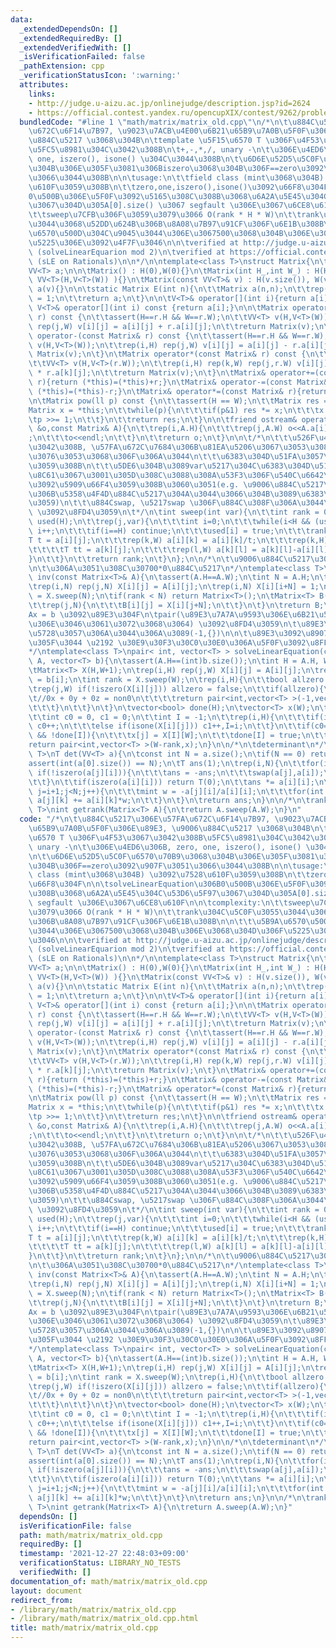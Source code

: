 ```yaml
---
data:
  _extendedDependsOn: []
  _extendedRequiredBy: []
  _extendedVerifiedWith: []
  _isVerificationFailed: false
  _pathExtension: cpp
  _verificationStatusIcon: ':warning:'
  attributes:
    links:
    - http://judge.u-aizu.ac.jp/onlinejudge/description.jsp?id=2624
    - https://official.contest.yandex.ru/opencupXIX/contest/9262/problems/K
  bundledCode: "#line 1 \"math/matrix/matrix_old.cpp\"\n/*\n\t\u884C\u5217\u306E\u57FA\
    \u672C\u6F14\u7B97, \u9023\u7ACB\u4E00\u6B21\u65B9\u7A0B\u5F0F\u306E\u89E3, \u9006\
    \u884C\u5217 \u3068\u304B\n\ttemplate \u5F15\u6570 T \u306F\u4F53\u3067\u3042\u308B\
    \u5FC5\u8981\u304C\u3042\u308B\n\t+,-,*,/, unary -\n\t\u306E\u4ED6\u306B, zero,\
    \ one, iszero(), isone() \u304C\u3044\u308B\n\t\u6D6E\u52D5\u5C0F\u6570\u70B9\u3068\
    \u304B\u306E\u305F\u3081\u306Biszero\u3068\u304B\u306F==zero\u3092\u907F\u3051\
    \u3066\u3044\u308B\n\n\tusage:\n\t\tfield class (mint\u3068\u304B) \u3092\u7528\
    \u610F\u3059\u308B\n\t\tzero,one,iszero(),isone()\u3092\u66F8\u304F\n\n\tsolveLinearEquation\u306B\
    0\u500B\u306E\u5F0F\u3092\u5165\u308C\u308B\u3068\u6A2A\u5E45\u304C\u53D6\u5F97\
    \u3067\u304D\u305A[0].size() \u3067 segfault \u306E\u3067\u6CE8\u610F\n\n\tcomplexity:\n\
    \t\tsweep\u7CFB\u306F\u3059\u3079\u3066 O(rank * H * W)\n\t\trank\u304C\u5C0F\u3055\
    \u3044\u3068\u52DD\u624B\u306B\u8A08\u7B97\u91CF\u306F\u6E1B\u308B\n\n\t\t\u5B9A\
    \u6570\u500D\u304C\u9045\u3044\u306E\u3067500\u3068\u304B\u306E\u3068\u304D\u306F\
    \u5225\u306E\u3092\u4F7F\u3046\n\n\tverified at http://judge.u-aizu.ac.jp/onlinejudge/description.jsp?id=2624\
    \ (solveLinearEquarion mod 2)\n\tverified at https://official.contest.yandex.ru/opencupXIX/contest/9262/problems/K\
    \ (sLE on Rationals)\n\n*/\n\ntemplate<class T>\nstruct Matrix{\n\tint H,W;\n\t\
    VV<T> a;\n\n\tMatrix() : H(0),W(0){}\n\tMatrix(int H_,int W_) : H(H_),W(W_),a(\
    \ VV<T>(H,V<T>(W)) ){}\n\tMatrix(const VV<T>& v) : H(v.size()), W(v[0].size()),\
    \ a(v){}\n\n\tstatic Matrix E(int n){\n\t\tMatrix a(n,n);\n\t\trep(i,n) a[i][i]\
    \ = 1;\n\t\treturn a;\n\t}\n\n\tV<T>& operator[](int i){return a[i];}\n\tconst\
    \ V<T>& operator[](int i) const {return a[i];}\n\n\tMatrix operator+(const Matrix&\
    \ r) const {\n\t\tassert(H==r.H && W==r.W);\n\t\tVV<T> v(H,V<T>(W));\n\t\trep(i,H)\
    \ rep(j,W) v[i][j] = a[i][j] + r.a[i][j];\n\t\treturn Matrix(v);\n\t}\n\tMatrix\
    \ operator-(const Matrix& r) const {\n\t\tassert(H==r.H && W==r.W);\n\t\tVV<T>\
    \ v(H,V<T>(W));\n\t\trep(i,H) rep(j,W) v[i][j] = a[i][j] - r.a[i][j];\n\t\treturn\
    \ Matrix(v);\n\t}\n\tMatrix operator*(const Matrix& r) const {\n\t\tassert(W==r.H);\n\
    \t\tVV<T> v(H,V<T>(r.W));\n\t\trep(i,H) rep(k,W) rep(j,r.W) v[i][j] += a[i][k]\
    \ * r.a[k][j];\n\t\treturn Matrix(v);\n\t}\n\tMatrix& operator+=(const Matrix&\
    \ r){return (*this)=(*this)+r;}\n\tMatrix& operator-=(const Matrix& r){return\
    \ (*this)=(*this)-r;}\n\tMatrix& operator*=(const Matrix& r){return (*this)=(*this)*r;}\n\
    \n\tMatrix pow(ll p) const {\n\t\tassert(H == W);\n\t\tMatrix res = E(H);\n\t\t\
    Matrix x = *this;\n\t\twhile(p){\n\t\t\tif(p&1) res *= x;\n\t\t\tx *= x;\n\t\t\
    \tp >>= 1;\n\t\t}\n\t\treturn res;\n\t}\n\n\tfriend ostream& operator<<(ostream\
    \ &o,const Matrix& A){\n\t\trep(i,A.H){\n\t\t\trep(j,A.W) o<<A.a[i][j]<<\" \"\
    ;\n\t\t\to<<endl;\n\t\t}\n\t\treturn o;\n\t}\n\n\t/*\n\t\t\u526F\u4F5C\u7528\u304C\
    \u3042\u308B, \u57FA\u672C\u7684\u306B\u81EA\u5206\u3067\u3053\u308C\u3092\u547C\
    \u3076\u3053\u3068\u306F\u306A\u3044\n\t\t\u6383\u304D\u51FA\u3057\u6CD5\u3092\
    \u3059\u308B\n\t\t\u5DE6\u304B\u3089var\u5217\u304C\u6383\u304D\u51FA\u3059\u5BFE\
    \u8C61\u3067\u3001\u305D\u308C\u3088\u308A\u53F3\u306F\u540C\u6642\u306B\u5024\
    \u3092\u5909\u66F4\u3059\u308B\u3060\u3051(e.g. \u9006\u884C\u5217\u306F\u53F3\
    \u306B\u5358\u4F4D\u884C\u5217\u304A\u3044\u3066\u304B\u3089\u6383\u304D\u51FA\
    \u3059)\n\t\t\u884Cswap, \u5217swap \u306F\u884C\u308F\u306A\u3044\n\n\t\trank\
    \ \u3092\u8FD4\u3059\n\t*/\n\tint sweep(int var){\n\t\tint rank = 0;\n\t\tvector<bool>\
    \ used(H);\n\t\trep(j,var){\n\t\t\tint i=0;\n\t\t\twhile(i<H && (used[i]||iszero(a[i][j])))\
    \ i++;\n\t\t\tif(i==H) continue;\n\t\t\tused[i] = true;\n\t\t\trank++;\n\t\t\t\
    T t = a[i][j];\n\t\t\trep(k,W) a[i][k] = a[i][k]/t;\n\t\t\trep(k,H) if(k!=i){\n\
    \t\t\t\tT tt = a[k][j];\n\t\t\t\trep(l,W) a[k][l] = a[k][l]-a[i][l]*tt;\n\t\t\t\
    }\n\t\t}\n\t\treturn rank;\n\t}\n};\n\n/*\n\t\u9006\u884C\u5217\u3092\u8FD4\u3059\
    \n\t\u306A\u3051\u308C\u30700*0\u884C\u5217\n*/\ntemplate<class T>\nMatrix<T>\
    \ inv(const Matrix<T>& A){\n\tassert(A.H==A.W);\n\tint N = A.H;\n\tMatrix<T> X(N,2*N);\n\
    \trep(i,N) rep(j,N) X[i][j] = A[i][j];\n\trep(i,N) X[i][i+N] = 1;\n\tint rank\
    \ = X.sweep(N);\n\tif(rank < N) return Matrix<T>();\n\tMatrix<T> B(N,N);\n\trep(i,N){\n\
    \t\trep(j,N){\n\t\t\tB[i][j] = X[i][j+N];\n\t\t}\n\t}\n\treturn B;\n}\n\n/*\n\t\
    Ax = b \u3092\u89E3\u304F\n\tpair(\u89E3\u7A7A\u9593\u306E\u6B21\u5143, \u89E3\
    \u306E\u3046\u3061\u3072\u3068\u3064) \u3092\u8FD4\u3059\n\t\u89E3\u304C\u5B58\
    \u5728\u3057\u306A\u3044\u306A\u3089(-1,{})\n\n\t\u89E3\u3092\u8907\u6570\u5F97\
    \u305F\u3044 \u2192 \u30E9\u30F3\u30C0\u30E0\u306A\u5F0F\u3092\u8FFD\u52A0?\n\
    */\ntemplate<class T>\npair< int, vector<T> > solveLinearEquation(const Matrix<T>&\
    \ A, vector<T> b){\n\tassert(A.H==(int)b.size());\n\tint H = A.H, W = A.W;\n\n\
    \tMatrix<T> X(H,W+1);\n\trep(i,H) rep(j,W) X[i][j] = A[i][j];\n\trep(i,H) X[i][W]\
    \ = b[i];\n\tint rank = X.sweep(W);\n\trep(i,H){\n\t\tbool allzero = true;\n\t\
    \trep(j,W) if(!iszero(X[i][j])) allzero = false;\n\t\tif(allzero){\n\t\t\tif(!iszero(X[i][W])){\t\
    \t//0x + 0y + 0z = non0\n\t\t\t\treturn pair<int,vector<T> >(-1,vector<T>());\n\
    \t\t\t}\n\t\t}\n\t}\n\tvector<bool> done(H);\n\tvector<T> x(W);\n\trep(j,W){\n\
    \t\tint c0 = 0, c1 = 0;\n\t\tint I = -1;\n\t\trep(i,H){\n\t\t\tif(iszero(X[i][j]))\
    \ c0++;\n\t\t\telse if(isone(X[i][j])) c1++,I=i;\n\t\t}\n\t\tif(c0==H-1 && c1==1\
    \ && !done[I]){\n\t\t\tx[j] = X[I][W];\n\t\t\tdone[I] = true;\n\t\t}\n\t}\n\t\
    return pair<int,vector<T> >(W-rank,x);\n}\n\n/*\n\tdeterminant\n*/\ntemplate<class\
    \ T>\nT det(VV<T> a){\n\tconst int N = a.size();\n\tif(N == 0) return T(1);\n\t\
    assert(int(a[0].size()) == N);\n\tT ans(1);\n\trep(i,N){\n\t\tfor(int j=i+1;j<N;j++)\
    \ if(!iszero(a[j][i])){\n\t\t\tans = -ans;\n\t\t\tswap(a[j],a[i]);\n\t\t\tbreak;\n\
    \t\t}\n\t\tif(iszero(a[i][i])) return T(0);\n\t\tans *= a[i][i];\n\t\tfor(int\
    \ j=i+1;j<N;j++){\n\t\t\tmint w = -a[j][i]/a[i][i];\n\t\t\tfor(int k=i;k<N;k++)\
    \ a[j][k] += a[i][k]*w;\n\t\t}\n\t}\n\treturn ans;\n}\n\n/*\n\trank\n*/\ntemplate<class\
    \ T>\nint getrank(Matrix<T> A){\n\treturn A.sweep(A.W);\n}\n"
  code: "/*\n\t\u884C\u5217\u306E\u57FA\u672C\u6F14\u7B97, \u9023\u7ACB\u4E00\u6B21\
    \u65B9\u7A0B\u5F0F\u306E\u89E3, \u9006\u884C\u5217 \u3068\u304B\n\ttemplate \u5F15\
    \u6570 T \u306F\u4F53\u3067\u3042\u308B\u5FC5\u8981\u304C\u3042\u308B\n\t+,-,*,/,\
    \ unary -\n\t\u306E\u4ED6\u306B, zero, one, iszero(), isone() \u304C\u3044\u308B\
    \n\t\u6D6E\u52D5\u5C0F\u6570\u70B9\u3068\u304B\u306E\u305F\u3081\u306Biszero\u3068\
    \u304B\u306F==zero\u3092\u907F\u3051\u3066\u3044\u308B\n\n\tusage:\n\t\tfield\
    \ class (mint\u3068\u304B) \u3092\u7528\u610F\u3059\u308B\n\t\tzero,one,iszero(),isone()\u3092\
    \u66F8\u304F\n\n\tsolveLinearEquation\u306B0\u500B\u306E\u5F0F\u3092\u5165\u308C\
    \u308B\u3068\u6A2A\u5E45\u304C\u53D6\u5F97\u3067\u304D\u305A[0].size() \u3067\
    \ segfault \u306E\u3067\u6CE8\u610F\n\n\tcomplexity:\n\t\tsweep\u7CFB\u306F\u3059\
    \u3079\u3066 O(rank * H * W)\n\t\trank\u304C\u5C0F\u3055\u3044\u3068\u52DD\u624B\
    \u306B\u8A08\u7B97\u91CF\u306F\u6E1B\u308B\n\n\t\t\u5B9A\u6570\u500D\u304C\u9045\
    \u3044\u306E\u3067500\u3068\u304B\u306E\u3068\u304D\u306F\u5225\u306E\u3092\u4F7F\
    \u3046\n\n\tverified at http://judge.u-aizu.ac.jp/onlinejudge/description.jsp?id=2624\
    \ (solveLinearEquarion mod 2)\n\tverified at https://official.contest.yandex.ru/opencupXIX/contest/9262/problems/K\
    \ (sLE on Rationals)\n\n*/\n\ntemplate<class T>\nstruct Matrix{\n\tint H,W;\n\t\
    VV<T> a;\n\n\tMatrix() : H(0),W(0){}\n\tMatrix(int H_,int W_) : H(H_),W(W_),a(\
    \ VV<T>(H,V<T>(W)) ){}\n\tMatrix(const VV<T>& v) : H(v.size()), W(v[0].size()),\
    \ a(v){}\n\n\tstatic Matrix E(int n){\n\t\tMatrix a(n,n);\n\t\trep(i,n) a[i][i]\
    \ = 1;\n\t\treturn a;\n\t}\n\n\tV<T>& operator[](int i){return a[i];}\n\tconst\
    \ V<T>& operator[](int i) const {return a[i];}\n\n\tMatrix operator+(const Matrix&\
    \ r) const {\n\t\tassert(H==r.H && W==r.W);\n\t\tVV<T> v(H,V<T>(W));\n\t\trep(i,H)\
    \ rep(j,W) v[i][j] = a[i][j] + r.a[i][j];\n\t\treturn Matrix(v);\n\t}\n\tMatrix\
    \ operator-(const Matrix& r) const {\n\t\tassert(H==r.H && W==r.W);\n\t\tVV<T>\
    \ v(H,V<T>(W));\n\t\trep(i,H) rep(j,W) v[i][j] = a[i][j] - r.a[i][j];\n\t\treturn\
    \ Matrix(v);\n\t}\n\tMatrix operator*(const Matrix& r) const {\n\t\tassert(W==r.H);\n\
    \t\tVV<T> v(H,V<T>(r.W));\n\t\trep(i,H) rep(k,W) rep(j,r.W) v[i][j] += a[i][k]\
    \ * r.a[k][j];\n\t\treturn Matrix(v);\n\t}\n\tMatrix& operator+=(const Matrix&\
    \ r){return (*this)=(*this)+r;}\n\tMatrix& operator-=(const Matrix& r){return\
    \ (*this)=(*this)-r;}\n\tMatrix& operator*=(const Matrix& r){return (*this)=(*this)*r;}\n\
    \n\tMatrix pow(ll p) const {\n\t\tassert(H == W);\n\t\tMatrix res = E(H);\n\t\t\
    Matrix x = *this;\n\t\twhile(p){\n\t\t\tif(p&1) res *= x;\n\t\t\tx *= x;\n\t\t\
    \tp >>= 1;\n\t\t}\n\t\treturn res;\n\t}\n\n\tfriend ostream& operator<<(ostream\
    \ &o,const Matrix& A){\n\t\trep(i,A.H){\n\t\t\trep(j,A.W) o<<A.a[i][j]<<\" \"\
    ;\n\t\t\to<<endl;\n\t\t}\n\t\treturn o;\n\t}\n\n\t/*\n\t\t\u526F\u4F5C\u7528\u304C\
    \u3042\u308B, \u57FA\u672C\u7684\u306B\u81EA\u5206\u3067\u3053\u308C\u3092\u547C\
    \u3076\u3053\u3068\u306F\u306A\u3044\n\t\t\u6383\u304D\u51FA\u3057\u6CD5\u3092\
    \u3059\u308B\n\t\t\u5DE6\u304B\u3089var\u5217\u304C\u6383\u304D\u51FA\u3059\u5BFE\
    \u8C61\u3067\u3001\u305D\u308C\u3088\u308A\u53F3\u306F\u540C\u6642\u306B\u5024\
    \u3092\u5909\u66F4\u3059\u308B\u3060\u3051(e.g. \u9006\u884C\u5217\u306F\u53F3\
    \u306B\u5358\u4F4D\u884C\u5217\u304A\u3044\u3066\u304B\u3089\u6383\u304D\u51FA\
    \u3059)\n\t\t\u884Cswap, \u5217swap \u306F\u884C\u308F\u306A\u3044\n\n\t\trank\
    \ \u3092\u8FD4\u3059\n\t*/\n\tint sweep(int var){\n\t\tint rank = 0;\n\t\tvector<bool>\
    \ used(H);\n\t\trep(j,var){\n\t\t\tint i=0;\n\t\t\twhile(i<H && (used[i]||iszero(a[i][j])))\
    \ i++;\n\t\t\tif(i==H) continue;\n\t\t\tused[i] = true;\n\t\t\trank++;\n\t\t\t\
    T t = a[i][j];\n\t\t\trep(k,W) a[i][k] = a[i][k]/t;\n\t\t\trep(k,H) if(k!=i){\n\
    \t\t\t\tT tt = a[k][j];\n\t\t\t\trep(l,W) a[k][l] = a[k][l]-a[i][l]*tt;\n\t\t\t\
    }\n\t\t}\n\t\treturn rank;\n\t}\n};\n\n/*\n\t\u9006\u884C\u5217\u3092\u8FD4\u3059\
    \n\t\u306A\u3051\u308C\u30700*0\u884C\u5217\n*/\ntemplate<class T>\nMatrix<T>\
    \ inv(const Matrix<T>& A){\n\tassert(A.H==A.W);\n\tint N = A.H;\n\tMatrix<T> X(N,2*N);\n\
    \trep(i,N) rep(j,N) X[i][j] = A[i][j];\n\trep(i,N) X[i][i+N] = 1;\n\tint rank\
    \ = X.sweep(N);\n\tif(rank < N) return Matrix<T>();\n\tMatrix<T> B(N,N);\n\trep(i,N){\n\
    \t\trep(j,N){\n\t\t\tB[i][j] = X[i][j+N];\n\t\t}\n\t}\n\treturn B;\n}\n\n/*\n\t\
    Ax = b \u3092\u89E3\u304F\n\tpair(\u89E3\u7A7A\u9593\u306E\u6B21\u5143, \u89E3\
    \u306E\u3046\u3061\u3072\u3068\u3064) \u3092\u8FD4\u3059\n\t\u89E3\u304C\u5B58\
    \u5728\u3057\u306A\u3044\u306A\u3089(-1,{})\n\n\t\u89E3\u3092\u8907\u6570\u5F97\
    \u305F\u3044 \u2192 \u30E9\u30F3\u30C0\u30E0\u306A\u5F0F\u3092\u8FFD\u52A0?\n\
    */\ntemplate<class T>\npair< int, vector<T> > solveLinearEquation(const Matrix<T>&\
    \ A, vector<T> b){\n\tassert(A.H==(int)b.size());\n\tint H = A.H, W = A.W;\n\n\
    \tMatrix<T> X(H,W+1);\n\trep(i,H) rep(j,W) X[i][j] = A[i][j];\n\trep(i,H) X[i][W]\
    \ = b[i];\n\tint rank = X.sweep(W);\n\trep(i,H){\n\t\tbool allzero = true;\n\t\
    \trep(j,W) if(!iszero(X[i][j])) allzero = false;\n\t\tif(allzero){\n\t\t\tif(!iszero(X[i][W])){\t\
    \t//0x + 0y + 0z = non0\n\t\t\t\treturn pair<int,vector<T> >(-1,vector<T>());\n\
    \t\t\t}\n\t\t}\n\t}\n\tvector<bool> done(H);\n\tvector<T> x(W);\n\trep(j,W){\n\
    \t\tint c0 = 0, c1 = 0;\n\t\tint I = -1;\n\t\trep(i,H){\n\t\t\tif(iszero(X[i][j]))\
    \ c0++;\n\t\t\telse if(isone(X[i][j])) c1++,I=i;\n\t\t}\n\t\tif(c0==H-1 && c1==1\
    \ && !done[I]){\n\t\t\tx[j] = X[I][W];\n\t\t\tdone[I] = true;\n\t\t}\n\t}\n\t\
    return pair<int,vector<T> >(W-rank,x);\n}\n\n/*\n\tdeterminant\n*/\ntemplate<class\
    \ T>\nT det(VV<T> a){\n\tconst int N = a.size();\n\tif(N == 0) return T(1);\n\t\
    assert(int(a[0].size()) == N);\n\tT ans(1);\n\trep(i,N){\n\t\tfor(int j=i+1;j<N;j++)\
    \ if(!iszero(a[j][i])){\n\t\t\tans = -ans;\n\t\t\tswap(a[j],a[i]);\n\t\t\tbreak;\n\
    \t\t}\n\t\tif(iszero(a[i][i])) return T(0);\n\t\tans *= a[i][i];\n\t\tfor(int\
    \ j=i+1;j<N;j++){\n\t\t\tmint w = -a[j][i]/a[i][i];\n\t\t\tfor(int k=i;k<N;k++)\
    \ a[j][k] += a[i][k]*w;\n\t\t}\n\t}\n\treturn ans;\n}\n\n/*\n\trank\n*/\ntemplate<class\
    \ T>\nint getrank(Matrix<T> A){\n\treturn A.sweep(A.W);\n}"
  dependsOn: []
  isVerificationFile: false
  path: math/matrix/matrix_old.cpp
  requiredBy: []
  timestamp: '2021-12-27 22:48:03+09:00'
  verificationStatus: LIBRARY_NO_TESTS
  verifiedWith: []
documentation_of: math/matrix/matrix_old.cpp
layout: document
redirect_from:
- /library/math/matrix/matrix_old.cpp
- /library/math/matrix/matrix_old.cpp.html
title: math/matrix/matrix_old.cpp
---
```

